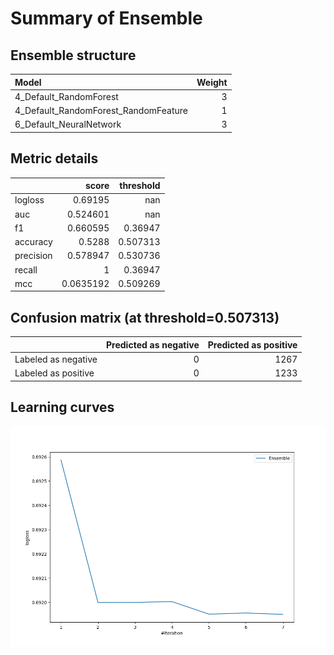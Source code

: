 # Summary of Ensemble

## Ensemble structure
| Model                                |   Weight |
|:-------------------------------------|---------:|
| 4_Default_RandomForest               |        3 |
| 4_Default_RandomForest_RandomFeature |        1 |
| 6_Default_NeuralNetwork              |        3 |

## Metric details
|           |     score |   threshold |
|:----------|----------:|------------:|
| logloss   | 0.69195   |  nan        |
| auc       | 0.524601  |  nan        |
| f1        | 0.660595  |    0.36947  |
| accuracy  | 0.5288    |    0.507313 |
| precision | 0.578947  |    0.530736 |
| recall    | 1         |    0.36947  |
| mcc       | 0.0635192 |    0.509269 |


## Confusion matrix (at threshold=0.507313)
|                     |   Predicted as negative |   Predicted as positive |
|:--------------------|------------------------:|------------------------:|
| Labeled as negative |                       0 |                    1267 |
| Labeled as positive |                       0 |                    1233 |

## Learning curves
![Learning curves](learning_curves.png)